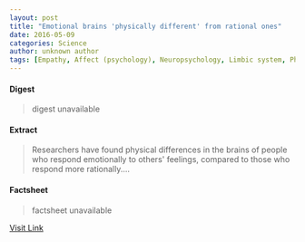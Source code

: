 ```yaml
---
layout: post
title: "Emotional brains 'physically different' from rational ones"
date: 2016-05-09
categories: Science
author: unknown author
tags: [Empathy, Affect (psychology), Neuropsychology, Limbic system, Phenomenology, Action (philosophy), Applied psychology, Clinical psychology, Epistemology, Emergence, Neuroscience, Psychological concepts, Psychology, Cognitive science, Cognition, Behavioural sciences, Nervous system, Neuropsychological assessment]
---
```



#### Digest
>digest unavailable

#### Extract
>Researchers have found physical differences in the brains of people who respond emotionally to others' feelings, compared to those who respond more rationally....

#### Factsheet
>factsheet unavailable

[Visit Link](http://www.sciencedaily.com/releases/2015/06/150618104153.htm)



